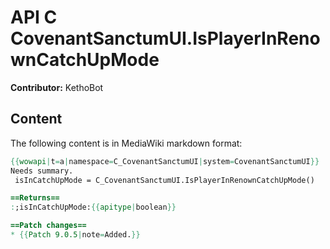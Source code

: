 # API C CovenantSanctumUI.IsPlayerInRenownCatchUpMode

**Contributor:** KethoBot

## Content

The following content is in MediaWiki markdown format:

```mediawiki
{{wowapi|t=a|namespace=C_CovenantSanctumUI|system=CovenantSanctumUI}}
Needs summary.
 isInCatchUpMode = C_CovenantSanctumUI.IsPlayerInRenownCatchUpMode()

==Returns==
:;isInCatchUpMode:{{apitype|boolean}}

==Patch changes==
* {{Patch 9.0.5|note=Added.}}
```